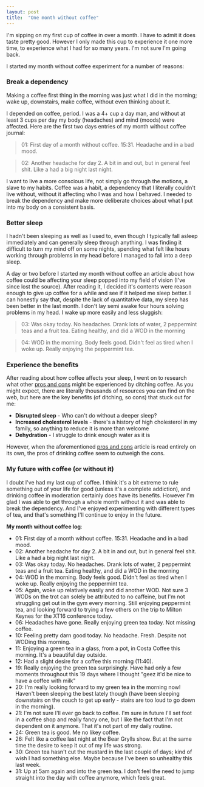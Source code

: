 ```yaml
---
layout: post
title:  "One month without coffee"
---
```


I'm sipping on my first cup of coffee in over a month. I have to admit it does taste pretty good. However I only made this cup to experience it one more time, to experience what I had for so many years. I'm not sure I'm going back.

I started my month without coffee experiment for a number of reasons:

### Break a dependency

Making a coffee first thing in the morning was just what I did in the morning; wake up, downstairs, make coffee, without even thinking about it.

I depended on coffee, period. I was a 4+ cup a day man, and without at least 3 cups per day my body (headaches) and mind (moods) were affected.  Here are the first two days entries of my month without coffee journal:
 
 > 01: First day of a month without coffee. 15:31. Headache and in a bad mood.
 
 > 02: Another headache for day 2. A bit in and out, but in general feel shit. Like a had a big night last night.
 
 I want to live a more conscious life, not simply go through the motions, a slave to my habits. Coffee was a habit, a dependency that I literally couldn't live without, without it affecting who I was and how I behaved. I needed to break the dependency and make more deliberate choices about what I put into my body on a consistent basis.

### Better sleep

I hadn't been sleeping as well as I used to, even though I typically fall asleep immediately and can generally sleep through anything. I was finding it difficult to turn my mind off on some nights, spending what felt like hours working through problems in my head before I managed to fall into a deep sleep.
 
 A day or two before I started my month without coffee an article about how coffee could be affecting your sleep popped into my field of vision (I've since lost the source). After reading it, I decided it's contents were reason enough to give up coffee for a while and see if it helped me sleep better. I can honestly say that, despite the lack of quantitative data, my sleep has been better in the last month. I don't lay semi awake four hours solving problems in my head. I wake up more easily and less sluggish:
  
> 03: Was okay today. No headaches. Drank lots of water, 2 peppermint teas and a fruit tea. Eating healthy, and did a WOD in the morning

> 04: WOD in the morning. Body feels good. Didn't feel as tired when I woke up. Really enjoying the peppermint tea.

### Experience the benefits

After reading about how coffee affects your sleep, I went on to research what other [pros and cons][coffee-pros-cons] might be experienced by ditching coffee. As you might expect, there are literally thousands of resources you can find on the web, but here are the key benefits (of ditching, so cons) that stuck out for me:

* **Disrupted sleep** - Who can't do without a deeper sleep?
* **Increased cholesterol levels** - there's a history of high cholesterol in my family, so anything to reduce it is more than welcome
* **Dehydration** - I struggle to drink enough water as it is

However, when the aforementioned [pros and cons][coffee-pros-cons] article is read entirely on its own, the pros of drinking coffee seem to outweigh the cons.   

### My future with coffee (or without it)

I doubt I've had my last cup of coffee. I think it's a bit extreme to rule something out of your life for good (unless it's a complete addiction), and drinking coffee in moderation certainly does have its benefits. However I'm glad I was able to get through a whole month without it and was able to break the dependency. And I've enjoyed experimenting with different types of tea, and that's something I'll continue to enjoy in the future. 

**My month without coffee log**:

* 01: First day of a month without coffee. 15:31. Headache and in a bad mood.
* 02: Another headache for day 2. A bit in and out, but in general feel shit. Like a had a big night last night.
* 03: Was okay today. No headaches. Drank lots of water, 2 peppermint teas and a fruit tea. Eating healthy, and did a WOD in the morning
* 04: WOD in the morning. Body feels good. Didn't feel as tired when I woke up. Really enjoying the peppermint tea.
* 05: Again, woke up relatively easily and did another WOD. Not sure 3 WODs on the trot can solely be attributed to no caffeine, but I'm not struggling get out in the gym every morning. Still enjoying peppermint tea, and looking forward to trying a few others on the trip to Milton Keynes for the XT16 conference today.
* 06: Headaches have gone. Really enjoying green tea today. Not missing coffee.
* 10: Feeling pretty darn good today. No headache. Fresh. Despite not WODing this morning.
* 11: Enjoying a green tea in a glass, from a pot, in Costa Coffee this morning. It's a beautiful day outside.
* 12: Had a slight desire for a coffee this morning (11:40).
* 19: Really enjoying the green tea surprisingly. Have had only a few moments throughout this 19 days where I thought "geez it'd be nice to have a coffee with milk"
* 20: I'm really looking forward to my green tea in the morning now! Haven't been sleeping the best lately though (have been sleeping downstairs on the couch to get up early - stairs are too loud to go down in the morning).
* 21: I'm not sure I'll ever go back to coffee. I'm sure in future I'll set foot in a coffee shop and really fancy one, but I like the fact that I'm not dependent on it anymore. That it's not part of my daily routine.
* 24: Green tea is good. Me no likey coffee.
* 26: Felt like a coffee last night at the Bear Grylls show. But at the same time the desire to keep it out of my life was strong.
* 30: Green tea hasn't cut the mustard in the last couple of days; kind of wish I had something else. Maybe because I've been so unhealthy this last week.
* 31: Up at 5am again and into the green tea. I don't feel the need to jump straight into the day with coffee anymore, which feels great.

[coffee-pros-cons]: http://www.healthassist.net/blog/general/pros-and-cons-of-coffee/